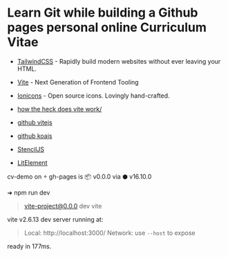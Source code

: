 # Learn Git while building a Github pages personal online Curriculum Vitae

- [TailwindCSS](https://tailwindcss.com/) - Rapidly build modern websites without ever leaving your HTML.
- [Vite](https://vitejs.dev/) - Next Generation of Frontend Tooling
- [Ionicons](https://ionic.io/ionicons) - Open source icons. Lovingly hand-crafted.

- [how the heck does vite work/](https://harlanzw.com/blog/how-the-heck-does-vite-work/)
- [github vitejs](https://github.com/vitejs/vite)
- [github koajs](https://github.com/koajs/koa)

- [StencilJS](https://github.com/ionic-team/stencil)
- [LitElement](https://github.com/lit/lit/)

cv-demo on  gh-pages is 📦 v0.0.0 via ⬢ v16.10.0

➜ npm run dev

> vite-project@0.0.0 dev
> vite

vite v2.6.13 dev server running at:

> Local: http://localhost:3000/
> Network: use `--host` to expose

ready in 177ms.
